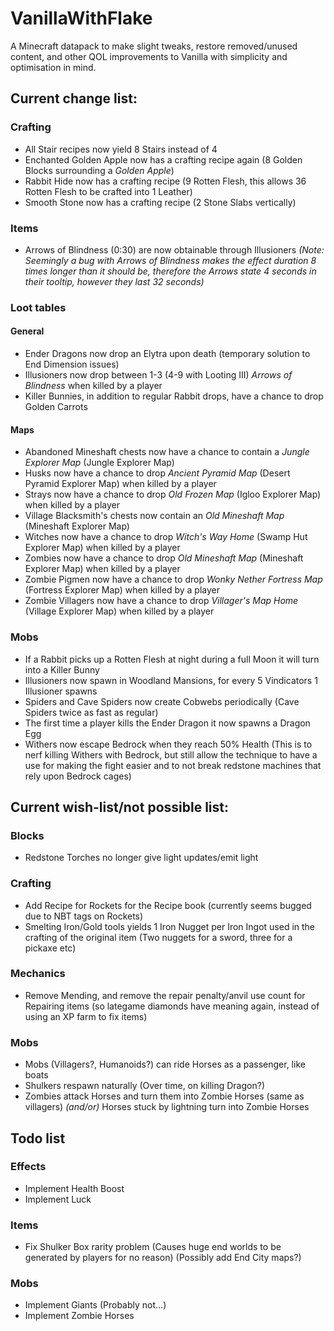 # VanillaWithFlake
A Minecraft datapack to make slight tweaks, restore removed/unused content, and other QOL improvements to Vanilla with simplicity and optimisation in mind.

## Current change list:

### Crafting
- All Stair recipes now yield 8 Stairs instead of 4
- Enchanted Golden Apple now has a crafting recipe again (8 Golden Blocks surrounding a *Golden Apple*)
- Rabbit Hide now has a crafting recipe (9 Rotten Flesh, this allows 36 Rotten Flesh to be crafted into 1 Leather)
- Smooth Stone now has a crafting recipe (2 Stone Slabs vertically)

### Items
- Arrows of Blindness (0:30) are now obtainable through Illusioners *(Note: Seemingly a bug with Arrows of Blindness makes the effect duration 8 times longer than it should be, therefore the Arrows state 4 seconds in their tooltip, however they last 32 seconds)*

### Loot tables

#### General
- Ender Dragons now drop an Elytra upon death (temporary solution to End Dimension issues)
- Illusioners now drop between 1-3 (4-9 with Looting III) *Arrows of Blindness* when killed by a player
- Killer Bunnies, in addition to regular Rabbit drops, have a chance to drop Golden Carrots

#### Maps
- Abandoned Mineshaft chests now have a chance to contain a *Jungle Explorer Map* (Jungle Explorer Map)
- Husks now have a chance to drop *Ancient Pyramid Map* (Desert Pyramid Explorer Map) when killed by a player
- Strays now have a chance to drop *Old Frozen Map* (Igloo Explorer Map) when killed by a player
- Village Blacksmith's chests now contain an *Old Mineshaft Map* (Mineshaft Explorer Map)
- Witches now have a chance to drop *Witch's Way Home* (Swamp Hut Explorer Map) when killed by a player
- Zombies now have a chance to drop *Old Mineshaft Map* (Mineshaft Explorer Map) when killed by a player
- Zombie Pigmen now have a chance to drop *Wonky Nether Fortress Map* (Fortress Explorer Map) when killed by a player
- Zombie Villagers now have a chance to drop *Villager's Map Home* (Village Explorer Map) when killed by a player

### Mobs
- If a Rabbit picks up a Rotten Flesh at night during a full Moon it will turn into a Killer Bunny
- Illusioners now spawn in Woodland Mansions, for every 5 Vindicators 1 Illusioner spawns
- Spiders and Cave Spiders now create Cobwebs periodically (Cave Spiders twice as fast as regular)
- The first time a player kills the Ender Dragon it now spawns a Dragon Egg
- Withers now escape Bedrock when they reach 50% Health (This is to nerf killing Withers with Bedrock, but still allow the technique to have a use for making the fight easier and to not break redstone machines that rely upon Bedrock cages)

## Current wish-list/not possible list:

### Blocks
- Redstone Torches no longer give light updates/emit light

### Crafting
- Add Recipe for Rockets for the Recipe book (currently seems bugged due to NBT tags on Rockets)
- Smelting Iron/Gold tools yields 1 Iron Nugget per Iron Ingot used in the crafting of the original item (Two nuggets for a sword, three for a pickaxe etc)

### Mechanics
- Remove Mending, and remove the repair penalty/anvil use count for Repairing items (so lategame diamonds have meaning again, instead of using an XP farm to fix items)

### Mobs
- Mobs (Villagers?, Humanoids?) can ride Horses as a passenger, like boats
- Shulkers respawn naturally (Over time, on killing Dragon?)
- Zombies attack Horses and turn them into Zombie Horses (same as villagers) *(and/or)* Horses stuck by lightning turn into Zombie Horses
 
## Todo list

### Effects
- Implement Health Boost
- Implement Luck

### Items
- Fix Shulker Box rarity problem (Causes huge end worlds to be generated by players for no reason) (Possibly add End City maps?)

### Mobs
- Implement Giants (Probably not...)
- Implement Zombie Horses